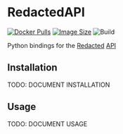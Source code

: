 # RedactedAPI
[![Docker Pulls](https://img.shields.io/docker/pulls/illallangi/redactedapi.svg)](https://hub.docker.com/r/illallangi/redactedapi)
[![Image Size](https://images.microbadger.com/badges/image/illallangi/redactedapi.svg)](https://microbadger.com/images/illallangi/redactedapi)
![Build](https://github.com/illallangi/RedactedAPI/workflows/Build/badge.svg)

Python bindings for the [Redacted](https://redacted.ch/) [API](https://redacted.ch/wiki.php?action=article&id=455)

## Installation

TODO: DOCUMENT INSTALLATION

## Usage

TODO: DOCUMENT USAGE
